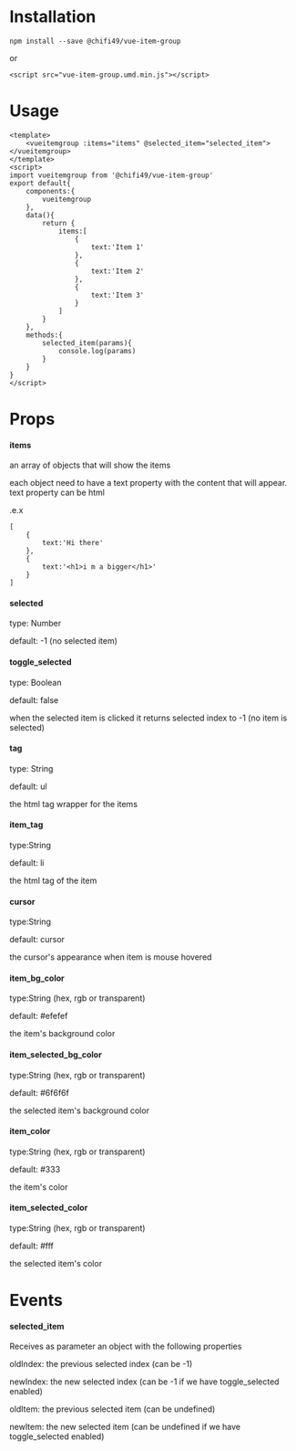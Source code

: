 # Installation
`npm install --save @chifi49/vue-item-group`

or

`<script src="vue-item-group.umd.min.js"></script>`

# Usage
```
<template>
    <vueitemgroup :items="items" @selected_item="selected_item"></vueitemgroup>
</template>
<script>
import vueitemgroup from '@chifi49/vue-item-group'
export default{
    components:{
        vueitemgroup
    },
    data(){
        return {
            items:[
                {
                    text:'Item 1'
                },
                {
                    text:'Item 2'
                },
                {
                    text:'Item 3'
                }
            ]
        }
    },
    methods:{
        selected_item(params){
            console.log(params)
        }
    }
}
</script>
```

# Props
#### items
an array of objects that will show the items

each object need to have a text property with the content that will appear. text property can be html

.e.x
```
[
    {
        text:'Hi there'
    },
    {
        text:'<h1>i m a bigger</h1>'
    }
]
```

#### selected
type: Number

default: -1 (no selected item)

#### toggle_selected
type: Boolean

default: false

when the selected item is clicked it returns selected index to -1 (no item is selected)

#### tag
type: String

default: ul

the html tag wrapper for the items

#### item_tag
type:String 

default: li

the html tag of the item

#### cursor
type:String

default: cursor

the cursor's appearance when item is mouse hovered

#### item_bg_color
type:String (hex, rgb or transparent)

default: #efefef

the item's background color

#### item_selected_bg_color
type:String (hex, rgb or transparent)

default: #6f6f6f

the selected item's background color
#### item_color
type:String (hex, rgb or transparent)

default: #333

the item's color

#### item_selected_color
type:String (hex, rgb or transparent)

default: #fff

the selected item's color

# Events
#### selected_item
Receives as parameter an object with the following properties

oldIndex: the previous selected index (can be -1)

newIndex: the new selected index (can be -1 if we have toggle_selected enabled)

oldItem: the previous selected item (can be undefined)

newItem: the new selected item (can be undefined if we have toggle_selected enabled)